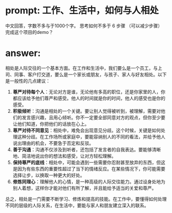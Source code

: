 # prompt: 工作、生活中，如何与人相处
中文回答，字数不多与于1000个字。
思考如何不多于 6 步骤 （可以减少步骤）完成这个项目的demo？

# answer: 
 相处是人际交往的一个基本方面。在工作和生活中，我们要么是一个员工，与上司、同事、客户打交道，要么是一个家长或朋友，与孩子、家人与好友相处。以下是一般性的几点建议：

1. **尊严对待每个人**：无论对方是谁，无论他有多高的职位，还是你家里的人，你都应该给予他们尊严和感受。他人的时间就是你的时间，他人的感受也是你的感受。
2. **积极倾听**：沟通是相处的一个关键。要让别人觉得被听到，被理解，需要对他们的发言感兴趣，且用心倾听。你不一定要全部同意对方的观点，但你至少要让他们知道，你把他们的话放在心上。
3. **尊严对待不同意见**：相处中，难免会出现意见分歧。这个时候，关键是如何处理这种分歧。在工作场所或家庭中，要能容纳别人的不同的看法，并给予他人说出理由的机会，不要急于否定和反驳。
4. **善于沟通**：沟通不仅涉及到听者，还包括了发言者的自我表达。要能够清晰地、简洁地说出你的想法和感受，让对方轻松理解。
5. **保持尊严的底线**：相处中，可能会遇到一些需要你忍耐甚至放弃的东西，但这是因为有些东西的重要性超过了当下的情绪反应。在某些情况下，你可能需要选择让步，以换取一种更大的好处。
6. **修炼同理心**：理解他人的心情，是一种高级的人际交往能力。通过设身处地为别人着想，这样你才能对他们有所了解，并且能给予适当的关爱和尊严。

总之，相处是一门需要不断学习、修炼和提高的技能。在工作中，要懂得如何处理不同的层级的人际关系，在生活中，要能与家人和朋友建立深入的联系。
